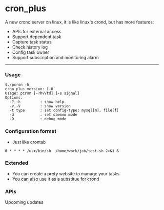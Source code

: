 cron_plus
===============

A new crond server on linux, it is like linux's crond, but has more features:
- APIs for external access
- Support dependent task
- Capture task status
- Check history log
- Config task owner
- Support subscription and monitoring alarm

------
### Usage

```
$./pcron -h
cron_plus version: 1.0
Usage: pcron [-?hvVtd] [-s signal] 
Options:
  -?,-h         : show help
  -v,-V         : show version
  -t type       : set config-type: mysql[m], file[f]
  -d            : set daemon mode
  -D            : debug mode
```

### Configuration format
- Just like crontab
```
0 * * * * /usr/bin/sh  /home/work/job/test.sh 2>&1 &
```

### Extended
- You can create a prety website to manage your tasks
- You can also use it as a substitue for crond

### APIs
Upcoming updates
